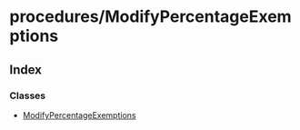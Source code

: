 # procedures/ModifyPercentageExemptions

## Index

### Classes

* [ModifyPercentageExemptions](../classes/_procedures_modifypercentageexemptions_.modifypercentageexemptions.md)

